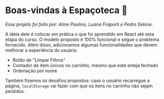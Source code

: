 # Boas-vindas à Espaçoteca 🚀

*Esse projeto foi feito por: Aline Paulino, Luana Fraporti e Pedro Sekine.* 

A ideia dele é colocar em prática o que foi aprendido em React até esta etapa do curso. O modelo proposto é 100% funcional e segue o problema fornecido. Além disso, adicionamos algumas funcionalidades que devem melhorar a experiência do usuário:

- Botão de "Limpar Filtros"
- Contador de item únicos no carrinho, mesmo que este esteja fechado
- Ordenação por nome

Também fizemos os desafios propostos: caso o usuário recarregue a página, `localStorage` vai fazer com que os itens no carrinho não sejam perdidos.

